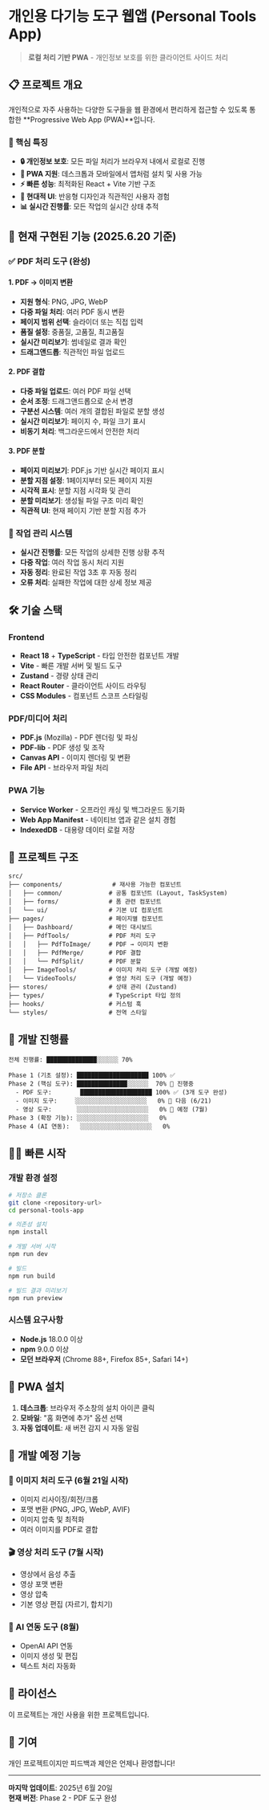 # 개인용 다기능 도구 웹앱 (Personal Tools App)

> **로컬 처리 기반 PWA** - 개인정보 보호를 위한 클라이언트 사이드 처리

## 📋 프로젝트 개요

개인적으로 자주 사용하는 다양한 도구들을 웹 환경에서 편리하게 접근할 수 있도록 통합한 **Progressive Web App (PWA)**입니다.

### 🔑 핵심 특징

- **🔒 개인정보 보호**: 모든 파일 처리가 브라우저 내에서 로컬로 진행
- **📱 PWA 지원**: 데스크톱과 모바일에서 앱처럼 설치 및 사용 가능
- **⚡ 빠른 성능**: 최적화된 React + Vite 기반 구조
- **🎨 현대적 UI**: 반응형 디자인과 직관적인 사용자 경험
- **📊 실시간 진행률**: 모든 작업의 실시간 상태 추적

## 🚀 현재 구현된 기능 (2025.6.20 기준)

### ✅ PDF 처리 도구 (완성)

#### 1. PDF → 이미지 변환
- **지원 형식**: PNG, JPG, WebP
- **다중 파일 처리**: 여러 PDF 동시 변환
- **페이지 범위 선택**: 슬라이더 또는 직접 입력
- **품질 설정**: 중품질, 고품질, 최고품질
- **실시간 미리보기**: 썸네일로 결과 확인
- **드래그앤드롭**: 직관적인 파일 업로드

#### 2. PDF 결합
- **다중 파일 업로드**: 여러 PDF 파일 선택
- **순서 조정**: 드래그앤드롭으로 순서 변경
- **구분선 시스템**: 여러 개의 결합된 파일로 분할 생성
- **실시간 미리보기**: 페이지 수, 파일 크기 표시
- **비동기 처리**: 백그라운드에서 안전한 처리

#### 3. PDF 분할
- **페이지 미리보기**: PDF.js 기반 실시간 페이지 표시
- **분할 지점 설정**: 1페이지부터 모든 페이지 지원
- **시각적 표시**: 분할 지점 시각화 및 관리
- **분할 미리보기**: 생성될 파일 구조 미리 확인
- **직관적 UI**: 현재 페이지 기반 분할 지점 추가

### 🔧 작업 관리 시스템
- **실시간 진행률**: 모든 작업의 상세한 진행 상황 추적
- **다중 작업**: 여러 작업 동시 처리 지원
- **자동 정리**: 완료된 작업 3초 후 자동 정리
- **오류 처리**: 실패한 작업에 대한 상세 정보 제공

## 🛠️ 기술 스택

### Frontend
- **React 18** + **TypeScript** - 타입 안전한 컴포넌트 개발
- **Vite** - 빠른 개발 서버 및 빌드 도구
- **Zustand** - 경량 상태 관리
- **React Router** - 클라이언트 사이드 라우팅
- **CSS Modules** - 컴포넌트 스코프 스타일링

### PDF/미디어 처리
- **PDF.js** (Mozilla) - PDF 렌더링 및 파싱
- **PDF-lib** - PDF 생성 및 조작
- **Canvas API** - 이미지 렌더링 및 변환
- **File API** - 브라우저 파일 처리

### PWA 기능
- **Service Worker** - 오프라인 캐싱 및 백그라운드 동기화
- **Web App Manifest** - 네이티브 앱과 같은 설치 경험
- **IndexedDB** - 대용량 데이터 로컬 저장

## 📁 프로젝트 구조

```
src/
├── components/              # 재사용 가능한 컴포넌트
│   ├── common/             # 공통 컴포넌트 (Layout, TaskSystem)
│   ├── forms/              # 폼 관련 컴포넌트
│   └── ui/                 # 기본 UI 컴포넌트
├── pages/                  # 페이지별 컴포넌트
│   ├── Dashboard/          # 메인 대시보드
│   ├── PdfTools/           # PDF 처리 도구
│   │   ├── PdfToImage/     # PDF → 이미지 변환
│   │   ├── PdfMerge/       # PDF 결합
│   │   └── PdfSplit/       # PDF 분할
│   ├── ImageTools/         # 이미지 처리 도구 (개발 예정)
│   └── VideoTools/         # 영상 처리 도구 (개발 예정)
├── stores/                 # 상태 관리 (Zustand)
├── types/                  # TypeScript 타입 정의
├── hooks/                  # 커스텀 훅
└── styles/                 # 전역 스타일
```

## 🚦 개발 진행률

```
전체 진행률: ██████████████░░░░░░ 70%

Phase 1 (기초 설정): ████████████████████ 100% ✅
Phase 2 (핵심 도구): ██████████████░░░░░░  70% 🚀 진행중
  - PDF 도구:        ████████████████████ 100% ✅ (3개 도구 완성)
  - 이미지 도구:     ░░░░░░░░░░░░░░░░░░░░   0% 📝 다음 (6/21)
  - 영상 도구:       ░░░░░░░░░░░░░░░░░░░░   0% 📝 예정 (7월)
Phase 3 (확장 기능): ░░░░░░░░░░░░░░░░░░░░   0% 
Phase 4 (AI 연동):   ░░░░░░░░░░░░░░░░░░░░   0%
```

## 🏃‍♀️ 빠른 시작

### 개발 환경 설정

```bash
# 저장소 클론
git clone <repository-url>
cd personal-tools-app

# 의존성 설치
npm install

# 개발 서버 시작
npm run dev

# 빌드
npm run build

# 빌드 결과 미리보기
npm run preview
```

### 시스템 요구사항
- **Node.js** 18.0.0 이상
- **npm** 9.0.0 이상
- **모던 브라우저** (Chrome 88+, Firefox 85+, Safari 14+)

## 📱 PWA 설치

1. **데스크톱**: 브라우저 주소창의 설치 아이콘 클릭
2. **모바일**: "홈 화면에 추가" 옵션 선택
3. **자동 업데이트**: 새 버전 감지 시 자동 알림

## 🔮 개발 예정 기능

### 📸 이미지 처리 도구 (6월 21일 시작)
- 이미지 리사이징/회전/크롭
- 포맷 변환 (PNG, JPG, WebP, AVIF)
- 이미지 압축 및 최적화
- 여러 이미지를 PDF로 결합

### 🎬 영상 처리 도구 (7월 시작)
- 영상에서 음성 추출
- 영상 포맷 변환
- 영상 압축
- 기본 영상 편집 (자르기, 합치기)

### 🤖 AI 연동 도구 (8월)
- OpenAI API 연동
- 이미지 생성 및 편집
- 텍스트 처리 자동화

## 📄 라이선스

이 프로젝트는 개인 사용을 위한 프로젝트입니다.

## 🤝 기여

개인 프로젝트이지만 피드백과 제안은 언제나 환영합니다!

---

**마지막 업데이트**: 2025년 6월 20일  
**현재 버전**: Phase 2 - PDF 도구 완성
